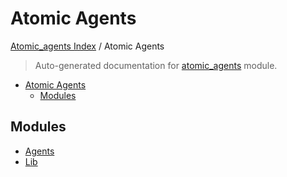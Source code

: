 # Atomic Agents

[Atomic_agents Index](../README.md#atomic_agents-index) / Atomic Agents

> Auto-generated documentation for [atomic_agents](../../atomic_agents/__init__.py) module.

- [Atomic Agents](#atomic-agents)
  - [Modules](#modules)

## Modules

- [Agents](agents/index.md)
- [Lib](lib/index.md)
